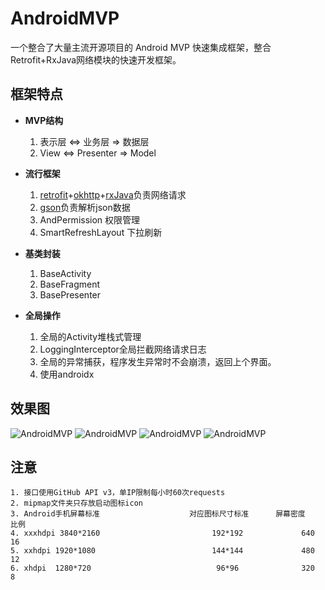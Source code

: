 # AndroidMVP
一个整合了大量主流开源项目的 Android MVP 快速集成框架，整合Retrofit+RxJava网络模块的快速开发框架。

## 框架特点

- **MVP结构**

    1. 表示层 <=> 业务层 => 数据层
    2. View <=> Presenter => Model

- **流行框架**

	1. [retrofit](https://github.com/square/retrofit)+[okhttp](https://github.com/square/okhttp)+[rxJava](https://github.com/ReactiveX/RxJava)负责网络请求
    2. [gson](https://github.com/google/gson)负责解析json数据
    3. AndPermission 权限管理
    4. SmartRefreshLayout 下拉刷新

- **基类封装**

	1. BaseActivity
	2. BaseFragment
    3. BasePresenter

- **全局操作**

	1. 全局的Activity堆栈式管理
	2. LoggingInterceptor全局拦截网络请求日志
   	3. 全局的异常捕获，程序发生异常时不会崩溃，返回上个界面。
   	4. 使用androidx

## 效果图

![AndroidMVP](screen/1.png)
![AndroidMVP](screen/2.png)
![AndroidMVP](screen/3.png)
![AndroidMVP](screen/4.png)


## 注意

    1. 接口使用GitHub API v3，单IP限制每小时60次requests
    2. mipmap文件夹只存放启动图标icon
    3. Android手机屏幕标准                    对应图标尺寸标准      屏幕密度       比例
    4. xxxhdpi 3840*2160                         192*192             640          16
    5. xxhdpi 1920*1080                          144*144             480          12
    6. xhdpi  1280*720                            96*96              320           8